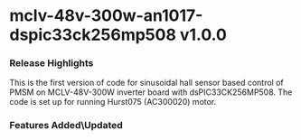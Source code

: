 # mclv-48v-300w-an1017-dspic33ck256mp508 v1.0.0
### Release Highlights
This is the first version of code for sinusoidal hall sensor based control of PMSM on MCLV-48V-300W inverter board with dsPIC33CK256MP508. 
The code is set up for running Hurst075 (AC300020) motor.


### Features Added\Updated



